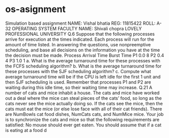 # os-asignment
Simulation based assignment  NAME: Vishal bhatia REG: 11815422 ROLL: A-32 OPERATING SYSTEM FACULTY NAME: Shivali chopra LOVELY PROFESSIONAL UNIVERSITY  Q.6 Suppose that the following processes arrive for execution at the times indicated. Each process will run for the amount of time listed. In answering the questions, use nonpreemptive scheduling, and base all decisions on the information you have at the time the decision must be made. Process Arrival Time Burst Time P1 0.0 8 P2 0.4 4 P3 1.0 1 a. What is the average turnaround time for these processes with the FCFS scheduling algorithm? b. What is the average turnaround time for these processes with the SJF scheduling algorithm? c. Compute what average turnaround time will be if the CPU is left idle for the first 1 unit and then SJF scheduling is used. Remember that processes P1 and P2 are waiting during this idle time, so their waiting time may increase.  Q.21 A number of cats and mice inhabit a house. The cats and mice have worked out a deal where the mice can steal pieces of the cats’ food, so long as the cats never see the mice actually doing so. If the cats see the mice, then the cats must eat the mice (or else lose face with all of their cat friends). There are NumBowls cat food dishes, NumCats cats, and NumMice mice. Your job is to synchronize the cats and mice so that the following requirements are satisfied:  No mouse should ever get eaten. You should assume that if a cat is eating at a food d
